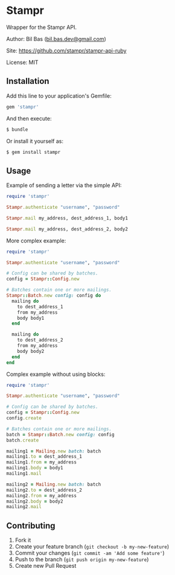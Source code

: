 Stampr
======

Wrapper for the Stampr API.

Author: Bil Bas (bil.bas.dev@gmail.com)

Site: https://github.com/stampr/stampr-api-ruby

License: MIT


Installation
------------

Add this line to your application's Gemfile:

```ruby
gem 'stampr'
```

And then execute:

```bash
$ bundle
```

Or install it yourself as:

```bash
$ gem install stampr
```

Usage
-----

Example of sending a letter via the simple API:

```ruby
require 'stampr'

Stampr.authenticate "username", "password"

Stampr.mail my_address, dest_address_1, body1

Stampr.mail my_address, dest_address_2, body2
```

More complex example:

```ruby
require 'stampr'

Stampr.authenticate "username", "password"

# Config can be shared by batches.
config = Stampr::Config.new

# Batches contain one or more mailings.
Stampr::Batch.new config: config do
  mailing do
    to dest_address_1
    from my_address
    body body1
  end

  mailing do
    to dest_address_2
    from my_address
    body body2
  end
end

```

Complex example without using blocks:

```ruby
require 'stampr'

Stampr.authenticate "username", "password"

# Config can be shared by batches.
config = Stampr::Config.new
config.create

# Batches contain one or more mailings.
batch = Stampr::Batch.new config: config
batch.create

mailing1 = Mailing.new batch: batch
mailing1.to = dest_address_1
mailing1.from = my_address
mailing1.body = body1
mailing1.mail

mailing2 = Mailing.new batch: batch
mailing2.to = dest_address_2
mailing2.from = my_address
mailing2.body = body2
mailing2.mail

```


Contributing
------------

1. Fork it
2. Create your feature branch (`git checkout -b my-new-feature`)
3. Commit your changes (`git commit -am 'Add some feature'`)
4. Push to the branch (`git push origin my-new-feature`)
5. Create new Pull Request
